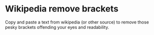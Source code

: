# Wikipedia remove brackets

Copy and paste a text from wikipedia (or other source) to remove those pesky brackets offending your eyes and readability.